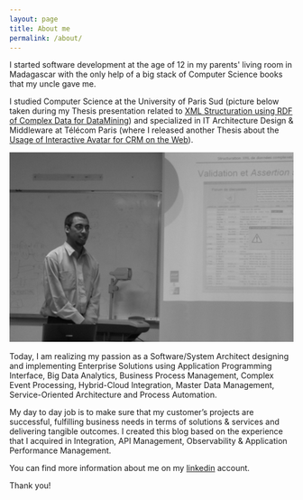 ```yaml
---
layout: page
title: About me
permalink: /about/
---
```


I started software development at the age of 12 in my parents' living  room in Madagascar with the only help of a big stack of Computer Science books that my uncle gave me. 

I studied Computer Science at the University of Paris Sud (picture below taken during my Thesis presentation related to [XML Structuration using RDF of Complex Data for DataMining](/assets/about/Master-Thesis-in-Resource-Description-Framework.pdf)) and specialized in IT Architecture Design & Middleware at Télécom Paris (where I released another Thesis about the [Usage of Interactive Avatar for CRM on the Web](/assets/about/Post-Master-CRMusingInteractiveAvatar.pdf)).

<img src="/assets/about/internship-presentation-2004.png" alt="internship-presentation-2004"/>

Today, I am realizing my passion as a Software/System Architect designing and implementing Enterprise  Solutions using Application Programming Interface, Big Data Analytics,  Business Process Management, Complex Event Processing, Hybrid-Cloud  Integration, Master Data Management, Service-Oriented Architecture and  Process Automation. 

My day to day job is to make sure that my  customer’s projects are successful, fulfilling business needs in terms  of solutions & services and delivering tangible outcomes. I created this blog based on the experience that I acquired in Integration, API Management, Observability & Application Performance Management.

You can find more information about me on my [linkedin](https://www.linkedin.com/in/anthonyrabiaza/) account.

Thank you!

